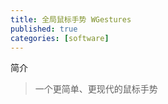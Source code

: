 ```yaml
---
title: 全局鼠标手势 WGestures
published: true
categories: [software]
---
```


简介  
> 一个更简单、更现代的鼠标手势

